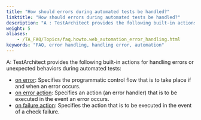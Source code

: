 ```yaml
--- 
title: "How should errors during automated tests be handled?"
linktitle: "How should errors during automated tests be handled?"
description: "A : TestArchitect provides the following built-in actions for handling errors or unexpected behaviors during automated tests: on error : Specifies the programmatic control flow that is to take place ..."
weight: 5
aliases: 
    - /TA_FAQ/Topics/faq.howto.web_automation_error_handling.html
keywords: "FAQ, error handling, handling error, automation"
---
```


A: TestArchitect provides the following built-in actions for handling errors or unexpected behaviors during automated tests:

-   [on error](/automation-guide/action-based-testing-language/built-in-actions/test-support-actions/error-handling/on-error): Specifies the programmatic control flow that is to take place if and when an error occurs.
-   [on error action](/automation-guide/action-based-testing-language/built-in-actions/test-support-actions/error-handling/on-error-action): Specifies an action \(an error handler\) that is to be executed in the event an error occurs.
-   [on failure action](/automation-guide/action-based-testing-language/built-in-actions/test-support-actions/error-handling/on-failure-action): Specifies the action that is to be executed in the event of a check failure.

